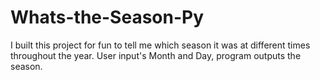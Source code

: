 # Whats-the-Season-Py
I built this project for fun to tell me which season it was at different times throughout the year. User input's Month and Day, program outputs the season. 
